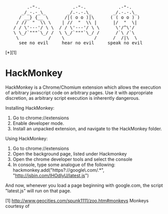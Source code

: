 <pre style="font-family: monospace;">
        .-"-.            .-"-.            .-"-. 
      _/_-.-_\_        _/.-.-.\_        _/.-.-.\_
     / __} {__ \      /|( o o )|\      ( ( o o ) )
    / //  "  \\ \    | //  "  \\ |      |/  "  \|
   / / \'---'/ \ \  / / \'---'/ \ \      \'/^\'/
   \ \_/`"""`\_/ /  \ \_/`"""`\_/ /      /`\ /`\     
    \           /    \           /      /  /|\  \    
     see no evil     hear no evil     speak no evil </pre>[*][1]
HackMonkey
==========
HackMonkey is a Chrome/Chomium extension which allows the execution of arbitrary javascript code on arbitrary pages. Use it with appropriate discretion, as arbitrary script execution is inherently dangerous.

Installing HackMonkey:
1. Go to chrome://extensions
2. Enable developer mode.
3. Install an unpacked extension, and navigate to the HackMonkey folder.

Using HackMonkey:
1. Go to chrome://extensions
2. Open the background page, listed under Hackmonkey
3. Open the chrome developer tools and select the console
4. In console, type some analogue of the following:
    hackmonkey.add("https?://google\\\.com/.*", "http://jsbin.com/IHOdIyU/latest.js")

And now, whenever you load a page beginning with google.com, the script "latest.js" will run on that page.

[1] http://www.geocities.com/spunk1111/zoo.htm#monkeys Monkeys courtesy of
